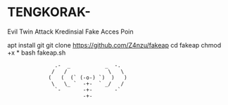 # TENGKORAK-

Evil Twin Attack Kredinsial Fake Acces Poin

apt install git
git clone https://github.com/Z4nzu/fakeap
cd fakeap
chmod +x *
bash fakeap.sh

                   .-  _           _  -.
                  /   /             \   \
                 (   (  (` (-o-) `)  )   )
                  \   \_ `  -+-  ` _/   /
                   `-       -+-       -`
                            -+- 
